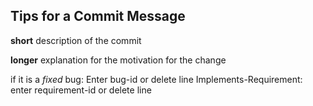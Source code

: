 ## Tips for a Commit Message

**short** description of the commit

**longer** explanation for the motivation for the change

if it is a *fixed* bug: Enter bug-id or delete line
Implements-Requirement: enter requirement-id or delete line

